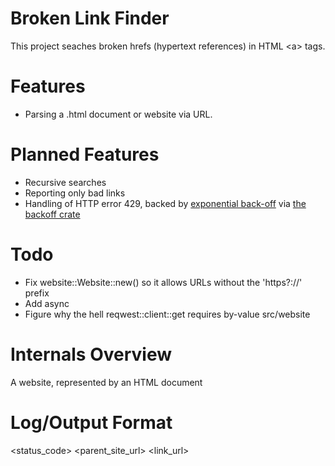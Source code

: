 # Broken Link Finder
This project seaches broken hrefs (hypertext references) in HTML \<a\> tags.

# Features
- Parsing a .html document or website via URL.

# Planned Features
- Recursive searches
- Reporting only bad links
- Handling of HTTP error 429, backed by [exponential back-off](https://dzone.com/articles/understanding-retry-pattern-with-exponential-back) via [the backoff crate](https://crates.io/crates/backoff)

# Todo
- Fix website::Website::new() so it allows URLs without the 'https?://' prefix
- Add async 
- Figure why the hell reqwest::client::get requires by-value src/website

# Internals Overview
A website, represented by an HTML document

# Log/Output Format
\<status_code\> \<parent_site_url\> \<link_url\>